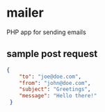 # mailer
PHP app for sending emails

## sample post request

```json
{
  	"to": "joe@doe.com",
  	"from": "john@doe.com",
  	"subject": "Greetings",
  	"message": "Hello there!"
 }
```
